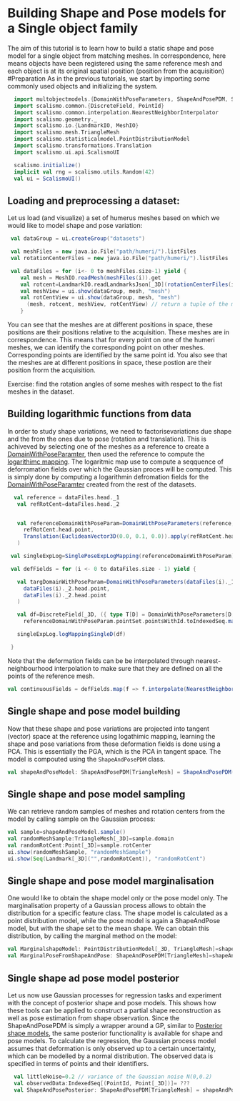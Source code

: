 
# Building Shape and Pose models for a Single object family
The aim of this tutorial is to learn how to build a static shape and pose model for a single object from matching meshes. In correspondence, here means objects have been registered using the same reference mesh and each object is at its original spatial position (position from the acquisition) 
#Preparation
As in the previous tutorials, we start by importing some commonly used objects and initializing the system.
```Scala
  import multobjectmodels.{DomainWithPoseParameters, ShapeAndPosePDM, SinglePoseExpLogMapping}
  import scalismo.common.{DiscreteField, PointId}
  import scalismo.common.interpolation.NearestNeighborInterpolator
  import scalismo.geometry._
  import scalismo.io.{LandmarkIO, MeshIO}
  import scalismo.mesh.TriangleMesh
  import scalismo.statisticalmodel.PointDistributionModel
  import scalismo.transformations.Translation
  import scalismo.ui.api.ScalismoUI

  scalismo.initialize()
  implicit val rng = scalismo.utils.Random(42)
  val ui = ScalismoUI()
```
## Loading and preprocessing a dataset:
Let us load (and visualize) a set of humerus meshes based on which we would like to model shape and pose variation:
```Scala
 val dataGroup = ui.createGroup("datasets")

 val meshFiles = new java.io.File("path/humeri/").listFiles
 val rotationCenterFiles = new java.io.File("path/humeri/").listFiles

 val dataFiles = for (i<- 0 to meshFiles.size-1) yield {
    val mesh = MeshIO.readMesh(meshFiles(i)).get
    val rotcent=LandmarkIO.readLandmarksJson[_3D](rotationCenterFiles(i)).get
    val meshView = ui.show(dataGroup, mesh, "mesh")
    val rotCentView = ui.show(dataGroup, mesh, "mesh")
      (mesh, rotcent, meshView, rotCentView) // return a tuple of the mesh and roation centers with their associated view
    }
```
 You can see that the meshes are at different positions in space, these positions are their positions relative to the acquisition. These meshes are in correspondence. This means that for every point on one of the humeri meshes, we can identify the corresponding point on other meshes. Corresponding points are identified by the same point id. You also see that the meshes are at different positions in space, these postion are their position frorm the acquisition. 
 
 Exercise: find the rotation angles of some meshes with respect to the fist meshes in the dataset.
## Building logarithmic functions from data
 In order to study shape variations, we need to factorisevariations due shape and the from the ones due to pose (rotation and translation). This is achiveved by selecting one of the meshes as a reference to create a [DomainWithPoseParamter](tutorial1.md), then used the reference to compute the [logarithimc mapping](tutorial3.md). The logaritmic map use to compute a seqquence of deforromation fields over which the Gaussian proces will be computed. This is simply done by computing a logarithmin defromation fields  for the [DomainWithPoseParamter](tutorial1.md) created from the rest of the datasets.
 
 ```Scala
   val reference = dataFiles.head._1
    val refRotCent=dataFiles.head._2


    val referenceDomainWithPoseParam=DomainWithPoseParameters(reference,
      refRotCent.head.point,
      Translation(EuclideanVector3D(0.0, 0.1, 0.0)).apply(refRotCent.head.point)
    )

  val singleExpLog=SinglePoseExpLogMapping(referenceDomainWithPoseParam)

  val defFields = for (i <- 0 to dataFiles.size - 1) yield {

    val targDomainWithPoseParam=DomainWithPoseParameters(dataFiles(i)._1,
      dataFiles(i)._2.head.point,
      dataFiles(i)._2.head.point
    )

    val df=DiscreteField[_3D, ({ type T[D] = DomainWithPoseParameters[D, TriangleMesh] })#T, EuclideanVector[_3D]](referenceDomainWithPoseParam,
      referenceDomainWithPoseParam.pointSet.pointsWithId.toIndexedSeq.map(pt =>targDomainWithPoseParam.pointSet.point(pt._2) - pt._1))

    singleExpLog.logMappingSingleD(df)

  }
 ```
   Note that the deformation fields can be be interpolated through nearest-neighbourhood interpolation to make sure that they are defined on all the points of the reference mesh. 
  ```Scala
 val continuousFields = defFields.map(f => f.interpolate(NearestNeighborInterpolator()))
 ```  
 
 ## Single shape and pose model building
  Now that these shape and pose variations are projected into tangent (vector) space at the reference using logathimic mapping, learning the shape and pose variations from these deformation fields is done using a PCA. This is essentially the PGA, which is the PCA in tangent space. The model is compouted using the ```ShapeAndPosePDM``` class.
 

```Scala
val shapeAndPoseModel: ShapeAndPosePDM[TriangleMesh] = ShapeAndPosePDM(defFields,singleExpLog)
```
## Single shape and pose model sampling

 We can retrieve random samples of meshes and rotation centers from the model by calling sample on the Gaussian process:
 
```Scala
val sample=shapeAndPoseModel.sample()
val randomMeshSample:TriangleMesh[_3D]=sample.domain
val randomRotCent:Point[_3D]=sample.rotCenter
ui.show(randomMeshSample, "randomMeshSample")
ui.show(Seq(Landmark[_3D]("",randomRotCent)), "randomRotCent")
```
## Single shape and pose model marginalisation
 
 One would like to obtain the shape model only or the pose model only. 
 The marginalisation property of a Gaussian process allows to obtain the distribution for a specific feature class. The shape model is calculated as a point distribution model, while the pose model is again a ShapeAndPose  model, but with the shape set to the mean shape.
 We can obtain this distribution, by calling the marginal method on the model:
 ```Scala
 val MarginalshapeModel: PointDistributionModel[_3D, TriangleMesh]=shapeAndPoseModel.shapePDM
 val MarginalPoseFromShapeAndPose: ShapeAndPosePDM[TriangleMesh]=shapeAndPoseModel.PosePGA
 ```
## Single shape ad pose  model posterior

Let us now use Gaussian processes for regression tasks and experiment with the concept of posterior shape and pose models.  This shows how these tools can be applied to construct a partial shape reconstruction as well as pose estimation from shape observation. Since the ShapeAndPosePDM is simply a wrapper around a GP, similar to [Posterior shape models](https://scalismo.org/docs/tutorials/tutorial8), the same posterior functionality is available for shape and pose models. To calculate the regression, the Gaussian process model assumes that deformation is only observed up to a certain uncertainty, which can be modelled by a normal distribution. The observed data is specified in terms of points and their identifiers.
```Scala
  val littleNoise=0.2 // variance of the Gaussian noise N(0,0.2)
  val observedData:IndexedSeq[(PointId, Point[_3D])]= ???
  val ShapeAndPosePosterior: ShapeAndPosePDM[TriangleMesh] = shapeAndPoseModel.posterior(observedData,littleNoise)
```
